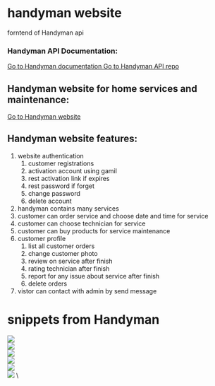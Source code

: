 # handyman website
forntend of Handyman api 
### Handyman API Documentation: 
[Go to Handyman documentation ](http://handymancompany.pythonanywhere.com/swagger/ "Live demo")
[Go to Handyman API repo ](https://github.com/ProMostafa/handyman-ApI)
## Handyman website for home services and maintenance:
[Go to Handyman website ](https://handyman-v1.web.app/ "Live demo")
## Handyman website features:
1. website authentication
    1. customer registrations
    2. activation account using gamil
    3. rest activation link if expires
    4. rest password if forget
    5. change password
    6. delete account
2. handyman contains many services
3. customer can order service and choose date and time for service 
4. customer can choose technician for service
5. customer can buy products for service maintenance
6. customer profile
    1. list all customer orders
    2. change customer photo
    3. review on service after finish
    4. rating technician after finish
    5. report for any issue about service after finish
    6. delete orders
7. vistor can contact with admin by send message 
# snippets from Handyman 
![][1] \
![][2] \
![][3] \
![][4] \
![][5] \
![][6] \


[1]: https://github.com/ProMostafa/handyman-react/blob/main/imgs/demo1.png
[2]: https://github.com/ProMostafa/handyman-react/blob/main/imgs/demo2.png
[3]: https://github.com/ProMostafa/handyman-react/blob/main/imgs/demo7.png
[4]: https://github.com/ProMostafa/handyman-react/blob/main/imgs/demo5.png
[5]: https://github.com/ProMostafa/handyman-react/blob/main/imgs/demo8.png
[6]: https://github.com/ProMostafa/handyman-react/blob/main/imgs/demo9.png


